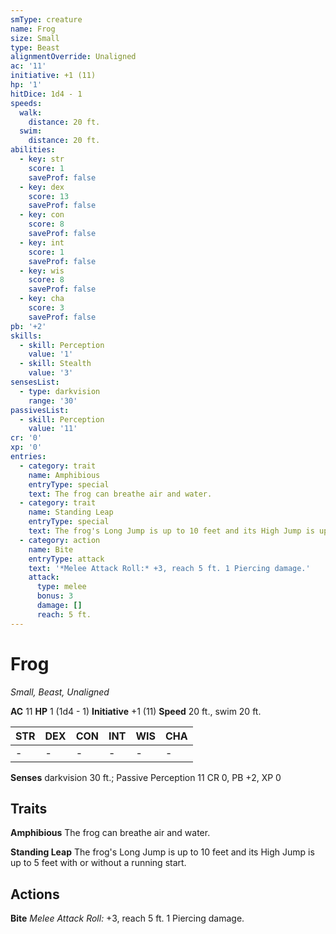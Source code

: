 ```yaml
---
smType: creature
name: Frog
size: Small
type: Beast
alignmentOverride: Unaligned
ac: '11'
initiative: +1 (11)
hp: '1'
hitDice: 1d4 - 1
speeds:
  walk:
    distance: 20 ft.
  swim:
    distance: 20 ft.
abilities:
  - key: str
    score: 1
    saveProf: false
  - key: dex
    score: 13
    saveProf: false
  - key: con
    score: 8
    saveProf: false
  - key: int
    score: 1
    saveProf: false
  - key: wis
    score: 8
    saveProf: false
  - key: cha
    score: 3
    saveProf: false
pb: '+2'
skills:
  - skill: Perception
    value: '1'
  - skill: Stealth
    value: '3'
sensesList:
  - type: darkvision
    range: '30'
passivesList:
  - skill: Perception
    value: '11'
cr: '0'
xp: '0'
entries:
  - category: trait
    name: Amphibious
    entryType: special
    text: The frog can breathe air and water.
  - category: trait
    name: Standing Leap
    entryType: special
    text: The frog's Long Jump is up to 10 feet and its High Jump is up to 5 feet with or without a running start.
  - category: action
    name: Bite
    entryType: attack
    text: '*Melee Attack Roll:* +3, reach 5 ft. 1 Piercing damage.'
    attack:
      type: melee
      bonus: 3
      damage: []
      reach: 5 ft.
---
```


# Frog
*Small, Beast, Unaligned*

**AC** 11
**HP** 1 (1d4 - 1)
**Initiative** +1 (11)
**Speed** 20 ft., swim 20 ft.

| STR | DEX | CON | INT | WIS | CHA |
| --- | --- | --- | --- | --- | --- |
| - | - | - | - | - | - |

**Senses** darkvision 30 ft.; Passive Perception 11
CR 0, PB +2, XP 0

## Traits

**Amphibious**
The frog can breathe air and water.

**Standing Leap**
The frog's Long Jump is up to 10 feet and its High Jump is up to 5 feet with or without a running start.

## Actions

**Bite**
*Melee Attack Roll:* +3, reach 5 ft. 1 Piercing damage.
